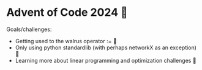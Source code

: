 # Advent of Code 2024 🎄
Goals/challenges:
- Getting used to the walrus operator := 🦭
- Only using python standardlib (with perhaps networkX as an exception) 🐍
- Learning more about linear programming and optimization challenges 📐
